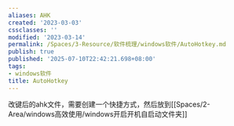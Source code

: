 ```yaml
---
aliases: AHK
created: '2023-03-03'
cssclasses: ''
modified: '2023-03-14'
permalink: /Spaces/3-Resource/软件梳理/windows软件/AutoHotkey.md
publish: true
published: '2025-07-10T22:42:21.698+08:00'
tags:
- windows软件
title: AutoHotkey
---
```

改键后的ahk文件，需要创建一个快捷方式，然后放到[[Spaces/2-Area/windows高效使用/windows开启开机自启动文件夹]]
